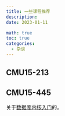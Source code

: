 ```yaml
---
title: 一些课程推荐
description: 
date: 2023-01-11

math: true
toc: true
categories:
  - 杂谈
---
```


## CMU15-213



## CMU15-445

关于[数据库内核入门](/tech/database)的。

